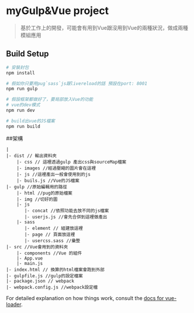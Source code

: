 # myGulp&Vue project

> 基於工作上的開發，可能會有用到Vue跟沒用到Vue的兩種狀況，做成兩種模組應用

## Build Setup

``` bash
# 安裝封包
npm install

# 假如你只要用pug`sass`js跟livereload的話 預設在port: 8001
npm run gulp

# 假設框架都做好了，要局部放入Vue的功能
# vue的dev模式
npm run dev

# build出vue的JS檔案
npm run build


```

##架構
```
|
|- dist // 輸出資料夾
    |- css // 這裡透過gulp 產出css與sourceMap檔案
    |- images //經過壓縮的圖片會在這裡 
    |- js //這裡產出一般會使用到的js
    |- buils.js //Vue的JS檔案
|- gulp //原始編輯用的路徑
    |- html //pug的原始檔案
    |- img //切好的圖
    |- js
       |- concat //依照功能去放不同的js檔案
       |- userjs.js //會先合併到這裡做產出
    |- sass
       |- element // 組建放這裡
       |- page // 頁面放這裡
       |- usercss.sass //彙整
|- src //Vue會用到的資料夾
    |- components //Vue 的組件
    |- App.vue 
    |- main.js 
|- index.html // 換算的html檔案會跑到外部
|- gulpfile.js //gulp的設定檔案
|- package.json // webpack
|- webpack.config.js //webpack設定檔

```
For detailed explanation on how things work, consult the [docs for vue-loader](http://vuejs.github.io/vue-loader).
